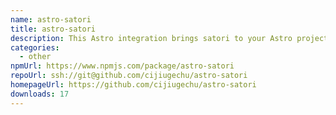 ```yaml
---
name: astro-satori
title: astro-satori
description: This Astro integration brings satori to your Astro project.
categories:
  - other
npmUrl: https://www.npmjs.com/package/astro-satori
repoUrl: ssh://git@github.com/cijiugechu/astro-satori
homepageUrl: https://github.com/cijiugechu/astro-satori
downloads: 17
---
```


